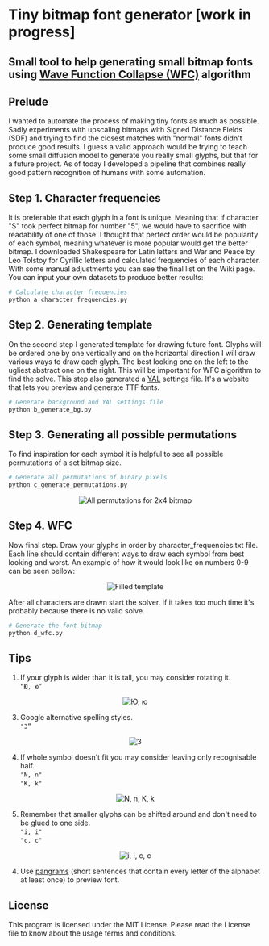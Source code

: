 # Tiny bitmap font generator [work in progress]
## Small tool to help generating small bitmap fonts using [Wave Function Collapse (WFC)](https://en.wikipedia.org/wiki/Wave_function_collapse) algorithm

## Prelude
I wanted to automate the process of making tiny fonts as much as possible. Sadly experiments with upscaling bitmaps with Signed Distance Fields (SDF) and trying to find the closest matches with "normal" fonts didn't produce good results. I guess a valid approach would be trying to teach some small diffusion model to generate you really small glyphs, but that for a future project.
As of today I developed a pipeline that combines really good pattern recognition of humans with some automation.

## Step 1. Character frequencies
It is preferable that each glyph in a font is unique. Meaning that if character "S" took perfect bitmap for number "5", we would have to sacrifice with readability of one of those. I thought that perfect order would be popularity of each symbol, meaning whatever is more popular would get the better bitmap.
I downloaded Shakespeare for Latin letters and War and Peace by Leo Tolstoy for Cyrillic letters and calculated frequencies of each character. With some manual adjustments you can see the final list on the Wiki page. You can input your own datasets to produce better results:

```bash
# Calculate character frequencies
python a_character_frequencies.py
```

## Step 2. Generating template
On the second step I generated template for drawing future font. Glyphs will be ordered one by one vertically and on the horizontal direction I will draw various ways to draw each glyph. The best looking one on the left to the ugliest abstract one on the right. This will be important for WFC algorithm to find the solve.
This step also generated a [YAL](https://yal.cc/tools/pixel-font/) settings file. It's a website that lets you preview and generate TTF fonts.

```bash
# Generate background and YAL settings file
python b_generate_bg.py
```

## Step 3. Generating all possible permutations
To find inspiration for each symbol it is helpful to see all possible permutations of a set bitmap size.

```bash
# Generate all permutations of binary pixels
python c_generate_permutations.py
```

<p align="center">
  <img src="https://github.com/user-attachments/assets/ed1fed2e-1bd3-4490-976f-e83351a04b91" alt="All permutations for 2x4 bitmap">
</p>

## Step 4. WFC
Now final step. Draw your glyphs in order by character_frequencies.txt file. Each line should contain different ways to draw each symbol from best looking and worst. An example of how it would look like on numbers 0-9 can be seen bellow:

<p align="center">
  <img src="https://github.com/user-attachments/assets/39f64d49-d0e5-489b-b33c-52678f793058" alt="Filled template">
</p>

After all characters are drawn start the solver. If it takes too much time it's probably because there is no valid solve.

```bash
# Generate the font bitmap
python d_wfc.py
```

## Tips
1. If your glyph is wider than it is tall, you may consider rotating it.  
`“Ю, ю”`

<p align="center">
  <img src="https://github.com/user-attachments/assets/f0058dbd-06a6-480a-b1fb-b319125ba180" alt="Ю, ю">
</p>

3. Google alternative spelling styles.  
`"3”`

<p align="center">
  <img src="https://github.com/user-attachments/assets/c081462c-359f-4450-b4dd-a3132488b54f" alt="3">
</p>

4. If whole symbol doesn't fit you may consider leaving only recognisable half.  
`"N, n"`  
`"K, k"`  

<p align="center">
  <img src="https://github.com/user-attachments/assets/85543f1a-174b-414c-9b38-1c4d809dfb03" alt="N, n, K, k">
</p>

5. Remember that smaller glyphs can be shifted around and don't need to be glued to one side.  
`"i, i"`  
`"c, c"`

<p align="center">
  <img src="https://github.com/user-attachments/assets/57c4d94b-428e-44ce-8624-ee7f03c51a96" alt="i, i, c, c">
</p>


4. Use [pangrams](https://en.wikipedia.org/wiki/Pangram) (short sentences that contain every letter of the alphabet at least once) to preview font.

## License
This program is licensed under the MIT License. Please read the License file to know about the usage terms and conditions.
